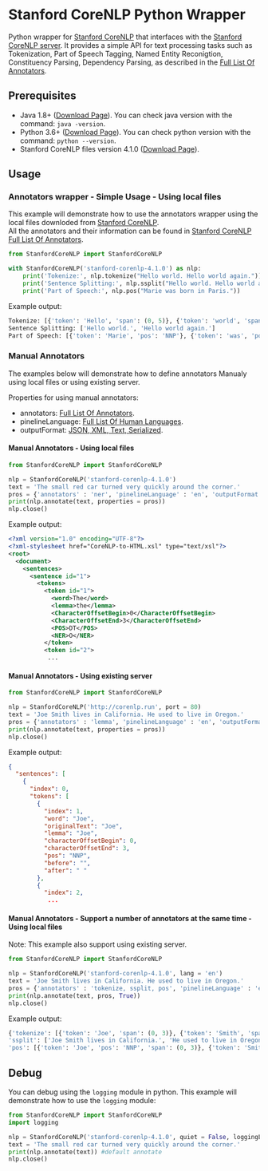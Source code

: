 # Stanford CoreNLP Python Wrapper
Python wrapper for [Stanford CoreNLP](https://stanfordnlp.github.io/CoreNLP/index.html) that interfaces with the [Stanford CoreNLP server](https://stanfordnlp.github.io/CoreNLP/corenlp-server.html).
It provides a simple API for text processing tasks such as Tokenization, Part of Speech Tagging, Named Entity Reconigtion, Constituency Parsing, Dependency Parsing, as described in the [Full List Of Annotators](https://stanfordnlp.github.io/CoreNLP/annotators.html).

## Prerequisites
* Java 1.8+ ([Download Page](https://www.java.com/en/)). You can check java version with the command: `java -version`.
* Python 3.6+ ([Download Page](https://www.python.org/downloads/)). You can check python version with the command: `python --version`.
* Stanford CoreNLP files version 4.1.0 ([Download Page](http://nlp.stanford.edu/software/stanford-corenlp-4.1.0.zip)).

## Usage
### Annotators wrapper - Simple Usage - Using local files
This example will demonstrate how to use the annotators wrapper using the local files downloded from [Stanford CoreNLP](http://nlp.stanford.edu/software/stanford-corenlp-4.1.0.zip).   
All the annotators and their information can be found in [Stanford CoreNLP Full List Of Annotators](https://stanfordnlp.github.io/CoreNLP/annotators.html).
```python
from StanfordCoreNLP import StanfordCoreNLP

with StanfordCoreNLP('stanford-corenlp-4.1.0') as nlp:
    print('Tokenize:', nlp.tokenize("Hello world. Hello world again."))
    print('Sentence Splitting:', nlp.ssplit("Hello world. Hello world again."))
    print('Part of Speech:', nlp.pos("Marie was born in Paris."))
```
Example output:
```python
Tokenize: [{'token': 'Hello', 'span': (0, 5)}, {'token': 'world', 'span': (6, 11)}, {'token': '.', 'span': (11, 12)}, {'token': 'Hello', 'span': (13, 18)}, {'token': 'world', 'span': (19, 24)}, {'token': 'again', 'span': (25, 30)}, {'token': '.', 'span': (30, 31)}]
Sentence Splitting: ['Hello world.', 'Hello world again.']
Part of Speech: [{'token': 'Marie', 'pos': 'NNP'}, {'token': 'was', 'pos': 'VBD'}, {'token': 'born', 'pos': 'VBN'}, {'token': 'in', 'pos': 'IN'}, {'token': 'Paris', 'pos': 'NNP'}, {'token': '.', 'pos': '.'}]
```

### Manual Annotators
The examples below will demonstrate how to define annotators Manualy using local files or using existing server.

Properties for using manual annotators:
* annotators: [Full List Of Annotators](https://stanfordnlp.github.io/CoreNLP/annotators.html).
* pinelineLanguage: [Full List Of Human Languages](https://stanfordnlp.github.io/CoreNLP/human-languages.html).
* outputFormat: [JSON, XML, Text, Serialized](https://stanfordnlp.github.io/CoreNLP/corenlp-server.html#annotate-with-corenlp-).
#### Manual Annotators - Using local files
```python
from StanfordCoreNLP import StanfordCoreNLP

nlp = StanfordCoreNLP('stanford-corenlp-4.1.0')
text = 'The small red car turned very quickly around the corner.'
pros = {'annotators' : 'ner', 'pinelineLanguage' : 'en', 'outputFormat' : 'xml'} #Named Entity Recognition example
print(nlp.annotate(text, properties = pros))
nlp.close()
```
Example output:
```xml
<?xml version="1.0" encoding="UTF-8"?>
<?xml-stylesheet href="CoreNLP-to-HTML.xsl" type="text/xsl"?>
<root>
  <document>
    <sentences>
      <sentence id="1">
        <tokens>
          <token id="1">
            <word>The</word>
            <lemma>the</lemma>
            <CharacterOffsetBegin>0</CharacterOffsetBegin>
            <CharacterOffsetEnd>3</CharacterOffsetEnd>
            <POS>DT</POS>
            <NER>O</NER>
          </token>
          <token id="2">
           ...
```

#### Manual Annotators - Using existing server
```python
from StanfordCoreNLP import StanfordCoreNLP

nlp = StanfordCoreNLP('http://corenlp.run', port = 80)
text = 'Joe Smith lives in California. He used to live in Oregon.'
pros = {'annotators' : 'lemma', 'pinelineLanguage' : 'en', 'outputFormat' : 'JSON'} #Lemmatization example
print(nlp.annotate(text, properties = pros))
nlp.close()
```
Example output:
```json
{
  "sentences": [
    {
      "index": 0,
      "tokens": [
        {
          "index": 1,
          "word": "Joe",
          "originalText": "Joe",
          "lemma": "Joe",
          "characterOffsetBegin": 0,
          "characterOffsetEnd": 3,
          "pos": "NNP",
          "before": "",
          "after": " "
        },
        {
          "index": 2,
           ...
```

#### Manual Annotators - Support a number of annotators at the same time - Using local files
Note: This example also support using existing server.
```python
from StanfordCoreNLP import StanfordCoreNLP

nlp = StanfordCoreNLP('stanford-corenlp-4.1.0', lang = 'en')
text = 'Joe Smith lives in California. He used to live in Oregon.'
pros = {'annotators' : 'tokenize, ssplit, pos', 'pinelineLanguage' : 'en', 'outputFormat' : 'JSON'}
print(nlp.annotate(text, pros, True))
nlp.close()
```
Example output:
```python
{'tokenize': [{'token': 'Joe', 'span': (0, 3)}, {'token': 'Smith', 'span': (4, 9)}, {'token': 'lives', 'span': (10, 15)}, {'token': 'in', 'span': (16, 18)}, {'token': 'California', 'span': (19, 29)}, {'token': '.', 'span': (29, 30)}, {'token': 'He', 'span': (31, 33)}, {'token': 'used', 'span': (34, 38)}, {'token': 'to', 'span': (39, 41)}, {'token': 'live', 'span': (42, 46)}, {'token': 'in', 'span': (47, 49)}, {'token': 'Oregon', 'span': (50, 56)}, {'token': '.', 'span': (56, 57)}], 
'ssplit': ['Joe Smith lives in California.', 'He used to live in Oregon.'], 
'pos': [{'token': 'Joe', 'pos': 'NNP', 'span': (0, 3)}, {'token': 'Smith', 'pos': 'NNP', 'span': (4, 9)}, {'token': 'lives', 'pos': 'VBZ', 'span': (10, 15)}, {'token': 'in', 'pos': 'IN', 'span': (16, 18)}, {'token': 'California', 'pos': 'NNP', 'span': (19, 29)}, {'token': '.', 'pos': '.', 'span': (29, 30)}, {'token': 'He', 'pos': 'PRP', 'span': (31, 33)}, {'token': 'used', 'pos': 'VBD', 'span': (34, 38)}, {'token': 'to', 'pos': 'TO', 'span': (39, 41)}, {'token': 'live', 'pos': 'VB', 'span': (42, 46)}, {'token': 'in', 'pos': 'IN', 'span': (47, 49)}, {'token': 'Oregon', 'pos': 'NNP', 'span': (50, 56)}, {'token': '.', 'pos': '.', 'span': (56, 57)}]}
```

## Debug
You can debug using the `logging` module in python.
This example will demonstrate how to use the `logging` module:
```python
from StanfordCoreNLP import StanfordCoreNLP
import logging

nlp = StanfordCoreNLP('stanford-corenlp-4.1.0', quiet = False, loggingLevel = logging.DEBUG)
text = 'The small red car turned very quickly around the corner.'
print(nlp.annotate(text)) #default annotate
nlp.close()
```
